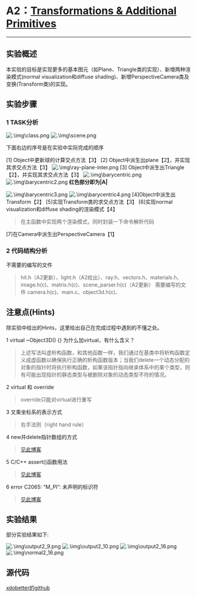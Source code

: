 # A2：[Transformations & Additional Primitives](http://groups.csail.mit.edu/graphics/classes/6.837/F04/assignments/assignment1/)
----


## 实验概述
本实验的目标是实现更多的基本图元（如Plane、Triangle类的实现）、新增两种渲染模式(normal visualization和diffuse shading)、新增PerspectiveCamera类及变换(Transform类)的实现。

## 实验步骤

### 1 TASK分析

![.\img\class.png](./img/class.png)
![.\img\scene.png](.\img\scene.png)

下面右边的序号是在实验中实际完成的顺序

[1] Object中更新球的计算交点方法【3】
[2] Object中派生出plane【2】，并实现其求交点方法【3】
![.\img\ray-plane-inter.png](.\img\ray-plane-inter.png)
[3] Object中派生出Triangle【2】，并实现其求交点方法【3】
![.\img\barycentric.png](.\img\barycentric.png)
![.\img\barycentric2.png](.\img\barycentric2.png)
<b>红色部分即为|A|</b>

![.\img\barycentric3.png](.\img\barycentric3.png)
![.\img\barycentric4.png](.\img\barycentric4.png)
[4]Object中派生出Transform【2】
[5]实现Transform类的求交点方法【3】
[6]实现normal visualization和diffuse shading的渲染模式【4】
>在主函数中实现两个渲染模式，同时封装一下命令解析代码

[7]在Camera中派生出PerspectiveCamera【1】

### 2 代码结构分析

不需要的编写的文件
> hit.h（A2更新）、light.h（A2给出）、ray.h、vectors.h、materials.h、image.h(c)、matrix.h(c)、scene_parser.h(c)（A2更新）
需要编写的文件
> camera.h(c)、main.c、object3d.h(c)、
## 注意点(Hints)
除实验中给出的Hints，这里给出自己在完成过程中遇到的不懂之处。

1 virtual ~Object3D() {} 为什么加virtual，有什么含义？
> 上述写法叫虚析构函数，和其他函数一样，我们通过在基类中将析构函数定义成虚函数以确保执行正确的析构函数版本；当我们delete一个动态分配的对象的指针时将执行析构函数，如果该指针指向继承体系中的某个类型，则有可能出现指针的静态类型与被删除对象的动态类型不符的情况。


2 virtual 和 override
> override只能对virtual进行重写

3 叉乘坐标系的表示方式
> 右手法则（right hand rule）

4 new并delete指针数组的方式
> [见此博客](https://www.cnblogs.com/chenhuan001/p/7373448.html)

5 C/C++ assert()函数用法
> [见此博客](https://blog.csdn.net/myyllove/article/details/82898875)

6 error C2065: “M_PI”: 未声明的标识符
> [见此博客](https://www.cnblogs.com/zzsama/p/10993125.html)

## 实验结果

部分实验结果如下:

![.\img\output2_9.png](.\img\output2_9.png) ![.\img\output2_10.png](.\img\output2_10.png)
![.\img\output2_16.png](.\img\output2_16.png) ![.\img\normal2_16.png](.\img\normal2_16.png)

## 源代码

[xdobetter的github]()